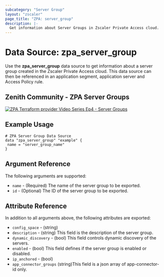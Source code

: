 ```yaml
---
subcategory: "Server Group"
layout: "zscaler"
page_title: "ZPA: server_group"
description: |-
  Get information about Server Groups in Zscaler Private Access cloud.
---
```


# Data Source: zpa_server_group

Use the **zpa_server_group** data source to get information about a server group created in the Zscaler Private Access cloud. This data source can then be referenced in an application segment, application server and Access Policy rule.

## Zenith Community - ZPA Server Groups

[![ZPA Terraform provider Video Series Ep4 - Server Groups](https://raw.githubusercontent.com/zscaler/terraform-provider-zpa/master/images/zpa_server_groups.svg)](https://community.zscaler.com/zenith/s/question/0D54u00009evlEmCAI/video-zpa-terraform-provider-video-series-ep4-server-groups)

## Example Usage

```hcl
# ZPA Server Group Data Source
data "zpa_server_group" "example" {
 name = "server_group_name"
}
```

## Argument Reference

The following arguments are supported:

* `name` - (Required) The name of the server group to be exported.
* `id` - (Optional) The ID of the server group to be exported.

## Attribute Reference

In addition to all arguments above, the following attributes are exported:

* `config_space` - (string)
* `description` - (string) This field is the description of the server group.
* `dynamic_discovery` - (bool) This field controls dynamic discovery of the servers.
* `enabled` - (bool) This field defines if the server group is enabled or disabled.
* `ip_anchored` - (bool)
* `app_connector_groups` (string)This field is a json array of app-connector-id only.
